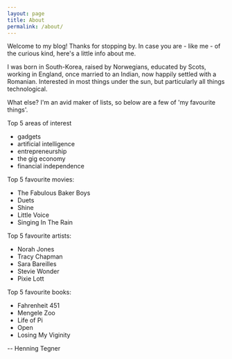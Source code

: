 ```yaml
---
layout: page
title: About
permalink: /about/
---
```


Welcome to my blog! Thanks for stopping by. In case you are - like me - of the curious kind, here's a little info about me.

I was born in South-Korea, raised by Norwegians, educated by Scots, working in England, once married to an Indian, now happily settled with a Romanian. Interested in most things under the sun, but particularly all things technological.

What else? I'm an avid maker of lists, so below are a few of 'my favourite things'.

Top 5 areas of interest
* gadgets
* artificial intelligence
* entrepreneurship
* the gig economy
* financial independence

Top 5 favourite movies:
* The Fabulous Baker Boys
* Duets
* Shine
* Little Voice
* Singing In The Rain

Top 5 favourite artists:
* Norah Jones
* Tracy Chapman
* Sara Bareilles
* Stevie Wonder
* Pixie Lott

Top 5 favourite books:
* Fahrenheit 451
* Mengele Zoo
* Life of Pi
* Open
* Losing My Viginity

-- Henning Tegner